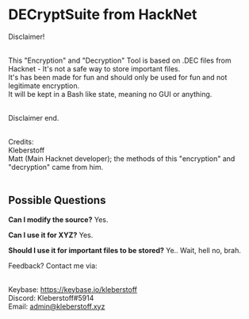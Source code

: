 <h1>DECryptSuite from HackNet</h1>
<p size="16">
Disclaimer! <br><br>

This "Encryption" and "Decryption" Tool is based on .DEC files from Hacknet - It's not a safe way to store important files. <br>
It's has been made for fun and should only be used for fun and not legitimate encryption.<br>
It will be kept in a Bash like state, meaning no GUI or anything. <br><br>

Disclaimer end. <br><br>

Credits:<br>
Kleberstoff<br>
Matt (Main Hacknet developer); the methods of this "encryption" and "decryption" came from him.<br><br>

<h2>Possible Questions</h2>

<strong>Can I modify the source?</strong>
Yes.

<strong>Can I use it for XYZ?</strong>
Yes.

<strong>Should I use it for important files to be stored?</strong>
Ye.. Wait, hell no, brah.

Feedback? Contact me via:
<br><br>

Keybase: https://keybase.io/kleberstoff<br>
Discord: Kleberstoff#5914<br>
Email: admin@kleberstoff.xyz<br>
</p>
